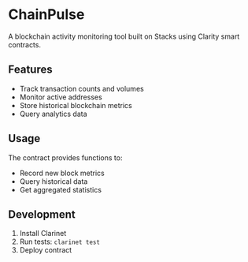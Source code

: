 # ChainPulse

A blockchain activity monitoring tool built on Stacks using Clarity smart contracts.

## Features
- Track transaction counts and volumes
- Monitor active addresses
- Store historical blockchain metrics
- Query analytics data

## Usage
The contract provides functions to:
- Record new block metrics
- Query historical data
- Get aggregated statistics

## Development
1. Install Clarinet
2. Run tests: `clarinet test`
3. Deploy contract

